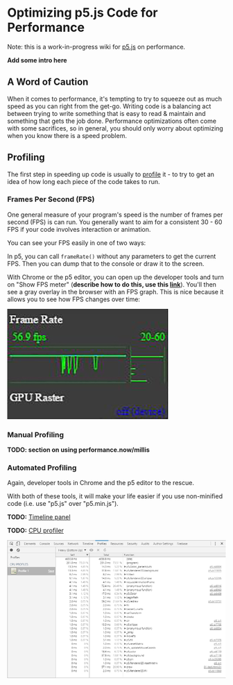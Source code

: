 Optimizing p5.js Code for Performance
=====================================

Note: this is a work-in-progress wiki for [p5.js](https://github.com/processing/p5.js) on performance.

**Add some intro here**

A Word of Caution
-----------------

When it comes to performance, it's tempting to try to squeeze out as much speed as you can right from the get-go. Writing code is a balancing act between trying to write something that is easy to read & maintain and something that gets the job done. Performance optimizations often come with some sacrifices, so in general, you should only worry about optimizing when you know there is a speed problem.

Profiling
---------

The first step in speeding up code is usually to [profile](https://en.wikipedia.org/wiki/Profiling_(computer_programming)) it - to try to get an idea of how long each piece of the code takes to run.

### Frames Per Second (FPS)

One general measure of your program's speed is the number of frames per second (FPS) is can run. You generally want to aim for a consistent 30 - 60 FPS if your code involves interaction or animation.

You can see your FPS easily in one of two ways:

In p5, you can call `frameRate()` without any parameters to get the current FPS. Then you can dump that to the console or draw it to the screen.

With Chrome or the p5 editor, you can open up the developer tools and turn on "Show FPS meter" (**describe how to do this, use this [link](https://developers.google.com/web/tools/chrome-devtools/settings?hl=en#drawer-tabs)**). You'll then see a gray overlay in the browser with an FPS graph. This is nice because it allows you to see how FPS changes over time:

![Chrome FPS Meter](images/chrome-fps.jpg)

### Manual Profiling

**TODO: section on using performance.now/millis**

### Automated Profiling

Again, developer tools in Chrome and the p5 editor to the rescue.

With both of these tools, it will make your life easier if you use non-minified code (i.e. use "p5.js" over "p5.min.js").

**TODO:** [Timeline panel](https://developers.google.com/web/tools/chrome-devtools/profile/evaluate-performance/timeline-tool#profile-js)

**TODO:** [CPU profiler](https://developers.google.com/web/tools/chrome-devtools/profile/rendering-tools/js-execution?hl=en)

![Chrome CPU Profiler](images/chrome-cpu-profiler.png)
